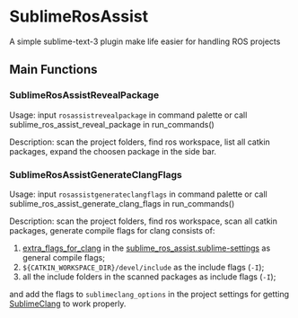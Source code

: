 # SublimeRosAssist
A simple sublime-text-3 plugin make life easier for handling ROS projects

## Main Functions

### SublimeRosAssistRevealPackage

Usage: input `rosassistrevealpackage` in command palette or call sublime_ros_assist_reveal_package in run_commands()

Description: scan the project folders, find ros workspace, list all catkin packages, expand the choosen package in the side bar.

### SublimeRosAssistGenerateClangFlags

Usage: input `rosassistgenerateclangflags` in command palette or call sublime_ros_assist_generate_clang_flags in run_commands()

Description: scan the project folders, find ros workspace, scan all catkin packages, generate compile flags for clang consists of:

1. [extra_flags_for_clang](https://github.com/groundmelon/SublimeRosAssist/blob/master/sublime_ros_assist.sublime-settings#L2) in the [sublime_ros_assist.sublime-settings](https://github.com/groundmelon/SublimeRosAssist/blob/master/sublime_ros_assist.sublime-settings) as general compile flags;
2. `${CATKIN_WORKSPACE_DIR}/devel/include` as the include flags (`-I`);
3. all the include folders in the scanned packages as include flags (`-I`);
 
and add the flags to `sublimeclang_options` in the project settings for getting [SublimeClang](https://github.com/quarnster/SublimeClang) to work properly.
